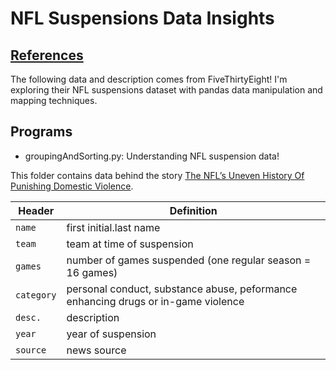 # NFL Suspensions Data Insights

## [References](https://github.com/fivethirtyeight/data/tree/master/nfl-suspensions)
The following data and description comes from FiveThirtyEight! I'm exploring their NFL suspensions dataset with pandas data manipulation and mapping techniques.

## Programs
* groupingAndSorting.py: Understanding NFL suspension data!

This folder contains data behind the story [The NFL’s Uneven History Of Punishing Domestic Violence](http://fivethirtyeight.com/features/nfl-domestic-violence-policy-suspensions/).

Header | Definition
---|---------
`name` | first initial.last name
`team` | team at time of suspension
`games` | number of games suspended (one regular season = 16 games)
`category` | personal conduct, substance abuse, peformance enhancing drugs or in-game violence
`desc.` | description
`year` | year of suspension
`source` | news source
